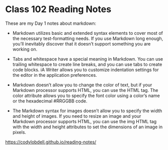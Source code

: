 # Class 102 Reading Notes

These are my Day 1 notes about markdown:

 - Markdown utilizes basic and extended syntax elements to cover most of the necessary test-formatting needs. If you use Markdown long enough, you’ll inevitably discover that it doesn’t support something you are working on. 

 - Tabs and whitespace have a special meaning in Markdown. You can use trailing whitespace to create line breaks, and you can use tabs to create code blocks. iA Writer allows you to customize indentation settings for the editor in the application preferences.

 - Markdown doesn’t allow you to change the color of text, but if your Markdown processor supports HTML, you can use the <font> HTML tag. The color attribute allows you to specify the font color using a color’s name or the hexadecimal #RRGGBB code.
  
 - The Markdown syntax for images doesn’t allow you to specify the width and height of images. If you need to resize an image and your Markdown processor supports HTML, you can use the img HTML tag with the width and height attributes to set the dimensions of an image in pixels.
  
  https://codylobdell.github.io/reading-notes/
